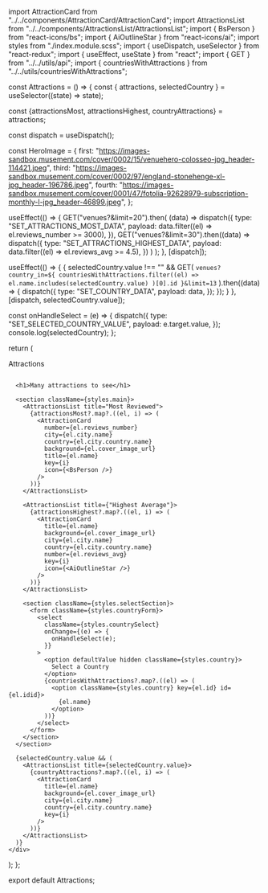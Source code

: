 import AttractionCard from "../../components/AttractionCard/AttractionCard";
import AttractionsList from "../../components/AttractionsList/AttractionsList";
import { BsPerson } from "react-icons/bs";
import { AiOutlineStar } from "react-icons/ai";
import styles from "./index.module.scss";
import { useDispatch, useSelector } from "react-redux";
import { useEffect, useState } from "react";
import { GET } from "../../utils/api";
import { countriesWithAttractions } from "../../utils/countriesWithAttractions";

const Attractions = () => {
  const { attractions, selectedCountry } = useSelector((state) => state);

  const {attractionsMost, attractionsHighest, countryAttractions} = attractions;

  const dispatch = useDispatch();

  const HeroImage = {
    first:
      "https://images-sandbox.musement.com/cover/0002/15/venuehero-colosseo-jpg_header-114421.jpeg",
    third:
      "https://images-sandbox.musement.com/cover/0002/97/england-stonehenge-xl-jpg_header-196786.jpeg",
    fourth:
      "https://images-sandbox.musement.com/cover/0001/47/fotolia-92628979-subscription-monthly-l-jpg_header-46899.jpeg",
  };

  useEffect(() => {
    GET("venues?&limit=20").then(
      (data) =>
        dispatch({
          type: "SET_ATTRACTIONS_MOST_DATA",
          payload: data.filter((el) => el.reviews_number >= 3000),
        }),
      GET("venues?&limit=30").then((data) =>
        dispatch({
          type: "SET_ATTRACTIONS_HIGHEST_DATA",
          payload: data.filter((el) => el.reviews_avg >= 4.5),
        })
      )
    );
  }, [dispatch]);

  useEffect(() => {
    {
      selectedCountry.value !== "" &&
        GET(
          `venues?country_in=${
            countriesWithAttractions.filter((el) =>
              el.name.includes(selectedCountry.value)
            )[0].id
          }&limit=13`
        ).then((data) => {
          dispatch({
            type: "SET_COUNTRY_DATA",
            payload: data,
          });
        });
    }
  }, [dispatch, selectedCountry.value]);

  const onHandleSelect = (e) => {
    dispatch({
      type: "SET_SELECTED_COUNTRY_VALUE",
      payload: e.target.value,
    });
    console.log(selectedCountry);
  };

  return (
    <div className={styles.Attractions}>
      <section className={styles.hero}>
        <p className={styles.name}>Attractions</p>
        <div className={styles.imageSection}>
          <img className={styles.image} src={HeroImage.first} alt="" />
        </div>
        <div className={styles.imageSection}>
          <img className={styles.image} src={HeroImage.third} alt="" />
        </div>
        <div className={styles.imageSection}>
          <img className={styles.image} src={HeroImage.fourth} alt="" />
        </div>
        <div className={styles.backgroundGradient}></div>
      </section>

      <h1>Many attractions to see</h1>

      <section className={styles.main}>
        <AttractionsList title="Most Reviewed">
          {attractionsMost?.map?.((el, i) => (
            <AttractionCard
              number={el.reviews_number}
              city={el.city.name}
              country={el.city.country.name}
              background={el.cover_image_url}
              title={el.name}
              key={i}
              icon={<BsPerson />}
            />
          ))}
        </AttractionsList>

        <AttractionsList title={"Highest Average"}>
          {attractionsHighest?.map?.((el, i) => (
            <AttractionCard
              title={el.name}
              background={el.cover_image_url}
              city={el.city.name}
              country={el.city.country.name}
              number={el.reviews_avg}
              key={i}
              icon={<AiOutlineStar />}
            />
          ))}
        </AttractionsList>

        <section className={styles.selectSection}>
          <form className={styles.countryForm}>
            <select
              className={styles.countrySelect}
              onChange={(e) => {
                onHandleSelect(e);
              }}
            >
              <option defaultValue hidden className={styles.country}>
                Select a Country
              </option>
              {countriesWithAttractions?.map?.((el) => (
                <option className={styles.country} key={el.id} id={el.idid}>
                  {el.name}
                </option>
              ))}
            </select>
          </form>
        </section>
      </section>

      {selectedCountry.value && (
        <AttractionsList title={selectedCountry.value}>
          {countryAttractions?.map?.((el, i) => (
            <AttractionCard
              title={el.name}
              background={el.cover_image_url}
              city={el.city.name}
              country={el.city.country.name}
              key={i}
            />
          ))}
        </AttractionsList>
      )}
    </div>
  );
};

export default Attractions;